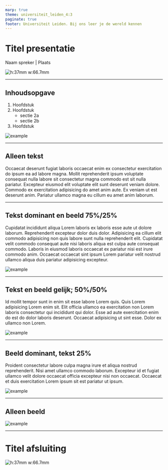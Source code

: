 ```yaml
---
marp: true
theme: universiteit_leiden_4:3
paginate: true
footer: Universiteit Leiden. Bij ons leer je de wereld kennen
---
```

<!-- _class: title-slide -->
<!-- _footer: Bij ons leer je de wereld kennen -->

# Titel presentatie

Naam spreker | Plaats

![h:37mm w:66.7mm](https://huisstijl.leidenuniv.nl/assets/files/ul-algemeen-rgb-kleur.png)

---
<!-- _class: toc -->

## Inhoudsopgave

1. Hoofdstuk
2. Hoofdstuk
    - sectie 2a
    - sectie 2b
3. Hoofdstuk

![example](https://fakeimg.pl/600x1200/e7e9f2/?text=afbeelding&font=bebas)

---
## Alleen tekst
Occaecat deserunt fugiat laboris occaecat enim ex consectetur exercitation do ipsum ea ad labore magna. Mollit reprehenderit ipsum voluptate consequat nulla labore sit consectetur magna commodo est sit nulla pariatur. Excepteur eiusmod elit voluptate elit sunt deserunt veniam dolore. Commodo ex exercitation adipisicing do amet anim aute. Ex veniam ut est deserunt anim. Pariatur ullamco magna eu cillum eu amet anim laborum.


---
<!-- _class: t75-i25 -->
## Tekst dominant en beeld 75%/25%
Cupidatat incididunt aliqua Lorem laboris ex laboris esse aute ut dolore laborum. Reprehenderit excepteur dolor duis dolor. Adipisicing ea cillum elit commodo adipisicing non quis labore sunt nulla reprehenderit elit. Cupidatat velit commodo consequat aute nisi laboris aliqua est culpa aute consequat commodo. Laboris in eiusmod laboris occaecat ex pariatur nisi est irure commodo anim. Occaecat occaecat sint ipsum Lorem pariatur velit nostrud ullamco aliqua duis pariatur adipisicing excepteur.

![example](https://fakeimg.pl/300x600/e7e9f2/?text=afbeelding&font=bebas)

---
## Tekst en beeld gelijk; 50%/50%
<!-- _class: t50-i50 -->
Id mollit tempor sunt in enim sit esse labore Lorem quis. Quis Lorem adipisicing Lorem enim sit. Elit officia ullamco ea exercitation non Lorem laboris consectetur qui incididunt qui dolor. Esse ad aute exercitation enim do est do dolor laboris deserunt. Occaecat adipisicing ut sint esse. Dolor ex ullamco non Lorem.

![example](https://fakeimg.pl/600x800/e7e9f2/?text=afbeelding&font=bebas)

---
## Beeld dominant, tekst 25%
<!-- _class: t25-i75 -->
Proident consectetur labore culpa magna irure et aliqua nostrud reprehenderit. Nisi amet ullamco commodo laborum. Excepteur id et fugiat ullamco velit dolore occaecat officia excepteur nisi non occaecat. Occaecat et duis exercitation Lorem ipsum sit est pariatur ut ipsum.

![example](https://fakeimg.pl/900x450/e7e9f2/?text=afbeelding&font=bebas)

---
## Alleen beeld
![example](https://fakeimg.pl/1280x720/e7e9f2/?text=afbeelding&font=bebas)

---
<!-- _class: title-slide -->
<!-- _footer: Bij ons leer je de wereld kennen -->

# Titel afsluiting

![h:37mm w:66.7mm](https://huisstijl.leidenuniv.nl/assets/files/ul-algemeen-rgb-kleur.png)
